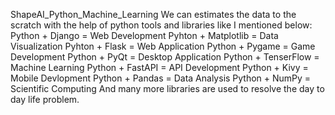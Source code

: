 ShapeAI_Python_Machine_Learning
We can estimates the data to the scratch with the help of python tools and libraries like I mentioned below:
Python + Django  = Web Development
Pyhton + Matplotlib = Data Visualization
Pyhton + Flask = Web Application
Python + Pygame = Game Development
Python + PyQt = Desktop Application
Python + TenserFlow = Machine Learning
Python + FastAPI = API Development
Python + Kivy = Mobile Devlopment
Python + Pandas = Data Analysis
Python + NumPy = Scientific Computing
And many more libraries are used to resolve the day to day life problem.
